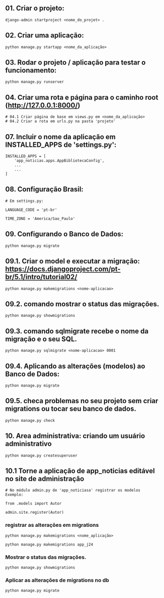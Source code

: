 

## 01. Criar o projeto:
```
django-admin startproject <nome_do_projet> .

```

## 02. Criar uma aplicação:
```
python manage.py startapp <nome_da_aplicação>
```

## 03. Rodar o projeto / aplicação para testar o funcionamento:
```
python manage.py runserver

```

## 04. Criar uma rota e página para o caminho root (http://127.0.0.1:8000/)
```
# 04.1 Criar página de base em views.py em <nome_da_aplicação>
# 04.2 Criar a rota em urls.py na pasta 'projeto'
```

## 07. Incluir o nome da aplicação em INSTALLED_APPS de 'settings.py':
```
INSTALLED_APPS = [
    'app_noticias.apps.AppBibliotecaConfig',
    ...
    ...
]
```

## 08. Configuração Brasil:
```
# Em settings.py:

LANGUAGE_CODE = 'pt-br'

TIME_ZONE = 'America/Sao_Paulo'
```


## 09. Configurando o Banco de Dados:
```
python manage.py migrate
```


## 09.1. Criar o model e executar a migração: https://docs.djangoproject.com/pt-br/5.1/intro/tutorial02/
```
python manage.py makemigrations <nome-aplicacao>
```

## 09.2. comando mostrar o status das migrações.
```
python manage.py showmigrations
```
## 09.3. comando sqlmigrate recebe o nome da migração e o seu SQL.
```
python manage.py sqlmigrate <nome-aplicacao> 0001
```

## 09.4. Aplicando as alterações (modelos) ao Banco de Dados:
```
python manage.py migrate
```

## 09.5. checa problemas no seu projeto sem criar migrations ou tocar seu banco de dados.
```
python manage.py check
```

## 10. Area administrativa: criando um usuário administrativo
```
python manage.py createsuperuser
```

## 10.1 Torne a aplicação de app_noticias editável no site de administração
```
# No módulo admin.py de 'app_noticiasa' registrar os modelos
Exemplo:

from .models import Autor

admin.site.register(Autor)
```

### registrar as alterações em migrations
```
python manage.py makemigrations <nome_aplicação>

python manage.py makemigrations app_j24

```
### Mostrar o status das migrações.
```
python manage.py showmigrations
```

### Aplicar as alterações de migrations no db
```
python manage.py migrate
```